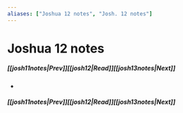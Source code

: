 ```yaml
---
aliases: ["Joshua 12 notes", "Josh. 12 notes"]
---
```

# Joshua 12 notes
##### <span class=arrow-left></span>[[josh11notes|Prev]]<span class=navigation-separator></span>[[josh12|Read]]<span class=navigation-separator></span>[[josh13notes|Next]]<span class=arrow-right></span>
- 
##### <span class=arrow-left></span>[[josh11notes|Prev]]<span class=navigation-separator></span>[[josh12|Read]]<span class=navigation-separator></span>[[josh13notes|Next]]<span class=arrow-right></span>